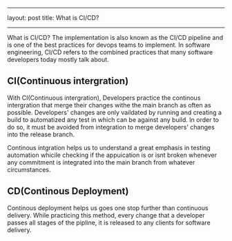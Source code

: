 ---
layout: post
title: What is CI/CD? 


----

What is CI/CD? The implementation is also known as the CI/CD pipeline and is one of the best practices for devops teams to implement.
In software engineering, CI/CD refers to the combined practices that many software developers today mostly talk about. 

## CI(Continuous intergration)
With CI(Continuous intergration), Developers practice the continous intergration that merge their changes withe the main branch as often as possible.
Developers' changes are only vaildated by running and creating a build to automatized any test in which can be against any build. In order to do so, it 
must be avoided from integration to merge developers' changes into the release branch.

Continous intgration helps us to understand a great emphasis in testing automation whicile checking if the appuication is or isnt broken whenever any commitment
is integrated into the main branch from whatever circumstances. 

## CD(Continous Deployment)
Continous deployment helps us goes one stop further than continuous delivery. While practicing this method, every change that a developer passes all stages of the pipline, it is 
released to any clients for software delivery. 
